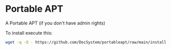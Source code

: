# Portable APT
A Portable APT (if you don't have admin rights)

To install execute this:
```sh
wget -q -O - https://github.com/DocSystem/portableapt/raw/main/install | bash -
```
